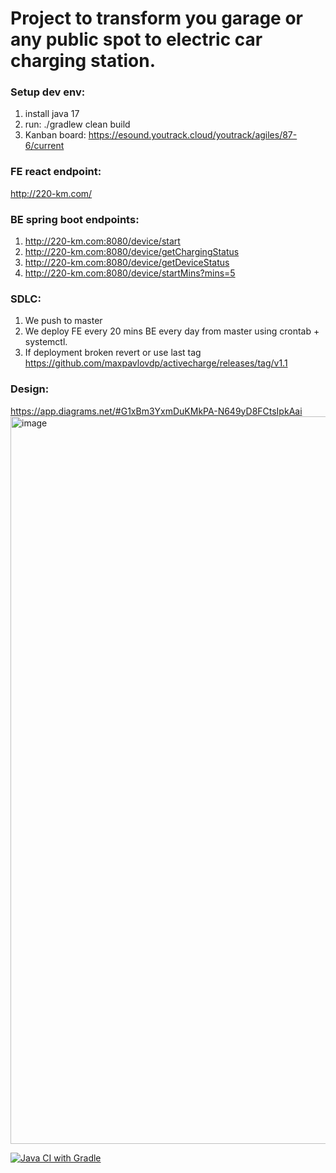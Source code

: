 # Project to transform you garage or any public spot to electric car charging station.

### Setup dev env:
1. install java 17
2. run: ./gradlew clean build
3. Kanban board: https://esound.youtrack.cloud/youtrack/agiles/87-6/current

### FE react endpoint: 
http://220-km.com/

### BE spring boot endpoints:
1. http://220-km.com:8080/device/start
2. http://220-km.com:8080/device/getChargingStatus
3. http://220-km.com:8080/device/getDeviceStatus
4. http://220-km.com:8080/device/startMins?mins=5

### SDLC:
1. We push to master
2. We deploy FE every 20 mins BE every day from master using crontab + systemctl. 
3. If deployment broken revert or use last tag https://github.com/maxpavlovdp/activecharge/releases/tag/v1.1

### Design:
https://app.diagrams.net/#G1xBm3YxmDuKMkPA-N649yD8FCtsIpkAai
<img width="1164" alt="image" src="https://user-images.githubusercontent.com/5563023/170946617-ced3502b-1c24-43bb-b3b7-6cb974d56542.png">


[![Java CI with Gradle](https://github.com/maxpavlovdp/activecharge/actions/workflows/gradle.yml/badge.svg)](https://github.com/maxpavlovdp/activecharge/actions/workflows/gradle.yml)
